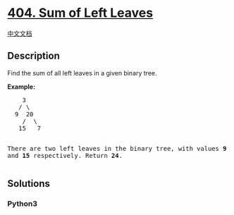 # [404. Sum of Left Leaves](https://leetcode.com/problems/sum-of-left-leaves)

[中文文档](/leetcode/0400-0499/0404.Sum%20of%20Left%20Leaves/README.md)

## Description

<p>Find the sum of all left leaves in a given binary tree.</p>

<p><b>Example:</b>
<pre>
    3
   / \
  9  20
    /  \
   15   7

There are two left leaves in the binary tree, with values <b>9</b> and <b>15</b> respectively. Return <b>24</b>.
</pre>
</p>

## Solutions

<!-- tabs:start -->

### **Python3**

```python

```

<!-- tabs:end -->
